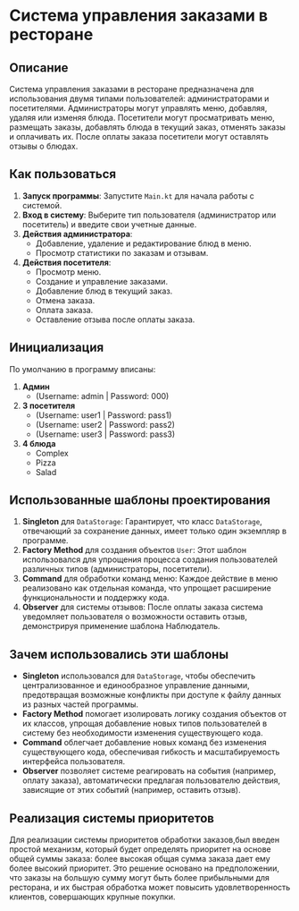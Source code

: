 # Система управления заказами в ресторане

## Описание

Система управления заказами в ресторане предназначена для использования двумя типами пользователей: администраторами и посетителями. Администраторы могут управлять меню, добавляя, удаляя или изменяя блюда. Посетители могут просматривать меню, размещать заказы, добавлять блюда в текущий заказ, отменять заказы и оплачивать их. После оплаты заказа посетители могут оставлять отзывы о блюдах.

## Как пользоваться

1. **Запуск программы**: Запустите `Main.kt` для начала работы с системой.
2. **Вход в систему**: Выберите тип пользователя (администратор или посетитель) и введите свои учетные данные.
3. **Действия администратора**:
    - Добавление, удаление и редактирование блюд в меню.
    - Просмотр статистики по заказам и отзывам.
4. **Действия посетителя**:
    - Просмотр меню.
    - Создание и управление заказами.
    - Добавление блюд в текущий заказ.
    - Отмена заказа.
    - Оплата заказа.
    - Оставление отзыва после оплаты заказа.

## Инициализация

По умолчанию в программу вписаны:
1. **Админ** 
   - (Username: admin | Password: 000)
2. **3 посетителя**
   - (Username: user1 | Password: pass1)
   - (Username: user2 | Password: pass2)
   - (Username: user3 | Password: pass3)
3. **4 блюда**
   - Complex
   - Pizza
   - Salad

## Использованные шаблоны проектирования

1. **Singleton** для `DataStorage`: Гарантирует, что класс `DataStorage`, отвечающий за сохранение данных, имеет только один экземпляр в программе.
2. **Factory Method** для создания объектов `User`: Этот шаблон использовался для упрощения процесса создания пользователей различных типов (администраторы, посетители).
3. **Command** для обработки команд меню: Каждое действие в меню реализовано как отдельная команда, что упрощает расширение функциональности и поддержку кода.
4. **Observer** для системы отзывов: После оплаты заказа система уведомляет пользователя о возможности оставить отзыв, демонстрируя применение шаблона Наблюдатель.

## Зачем использовались эти шаблоны

- **Singleton** использовался для `DataStorage`, чтобы обеспечить централизованное и единообразное управление данными, предотвращая возможные конфликты при доступе к файлу данных из разных частей программы.
- **Factory Method** помогает изолировать логику создания объектов от их классов, упрощая добавление новых типов пользователей в систему без необходимости изменения существующего кода.
- **Command** облегчает добавление новых команд без изменения существующего кода, обеспечивая гибкость и масштабируемость интерфейса пользователя.
- **Observer** позволяет системе реагировать на события (например, оплату заказа), автоматически предлагая пользователю действия, зависящие от этих событий (например, оставить отзыв).

## Реализация системы приоритетов

Для реализации системы приоритетов обработки заказов,был введен простой механизм, 
который будет определять приоритет на основе общей суммы заказа: более высокая общая сумма заказа 
дает ему более высокий приоритет. Это решение основано на предположении, что заказы на 
большую сумму могут быть более прибыльными для ресторана, и их быстрая обработка может 
повысить удовлетворенность клиентов, совершающих крупные покупки.